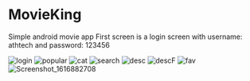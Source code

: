 # MovieKing
Simple android movie app
First screen is a login screen with username: athtech and password: 123456

![login](https://user-images.githubusercontent.com/47652874/112746904-c6fb9e80-8fba-11eb-9d0f-25b5a6921096.png)
![popular](https://user-images.githubusercontent.com/47652874/112746905-c7943500-8fba-11eb-921e-4dd5dd883bfa.png)
![cat](https://user-images.githubusercontent.com/47652874/112746888-acc1c080-8fba-11eb-947c-f2608e0352c0.png)
![search](https://user-images.githubusercontent.com/47652874/112746915-d8dd4180-8fba-11eb-9a0b-e23bd29bb8b5.png)
![desc](https://user-images.githubusercontent.com/47652874/112746896-b77c5580-8fba-11eb-824a-06a2b48f96cd.png)
![descF](https://user-images.githubusercontent.com/47652874/112746898-b9deaf80-8fba-11eb-87cf-f4a6c9b42d13.png)
![fav](https://user-images.githubusercontent.com/47652874/112746899-bcd9a000-8fba-11eb-82ec-53c38cfff372.png)
![Screenshot_1616882708](https://user-images.githubusercontent.com/47652874/112746913-d2e76080-8fba-11eb-8961-0db0756a2fad.png)
